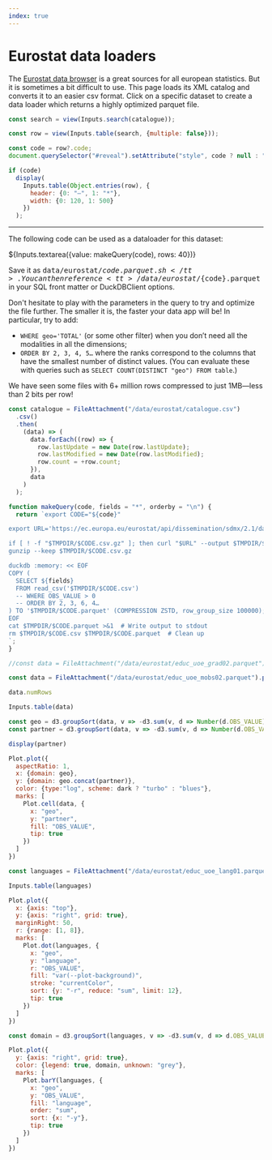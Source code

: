 ```yaml
---
index: true
---
```


# Eurostat data loaders

The [Eurostat data browser](https://ec.europa.eu/eurostat/databrowser/explore/all/all_themes) is a great sources for all european statistics. But it is sometimes a bit difficult to use. This page loads its XML catalog and converts it to an easier csv format. Click on a specific dataset to create a data loader which returns a highly optimized parquet file.

```js
const search = view(Inputs.search(catalogue));
```

```js
const row = view(Inputs.table(search, {multiple: false}));
```

```js
const code = row?.code;
document.querySelector("#reveal").setAttribute("style", code ? null : "display:none");

if (code)
  display(
    Inputs.table(Object.entries(row), {
      header: {0: "—", 1: "*"},
      width: {0: 120, 1: 500}
    })
  );
```

---

<div id="reveal">

The following code can be used as a dataloader for this dataset:

${Inputs.textarea({value: makeQuery(code), rows: 40})}

Save it as <tt>data/eurostat/${code}.parquet.sh</tt>. You can then reference <tt>/data/eurostat/${code}.parquet</tt> in your SQL front matter or DuckDBClient options.

<div class=tip>

Don't hesitate to play with the parameters in the query to try and optimize the file further. The smaller it is, the faster your data app will be! In particular, try to add:

- `WHERE geo='TOTAL'` (or some other filter) when you don’t need all the modalities in all the dimensions;
- `ORDER BY 2, 3, 4, 5…` where the ranks correspond to the columns that have the smallest number of distinct values. (You can evaluate these with queries such as `SELECT COUNT(DISTINCT "geo") FROM table`.)

We have seen some files with 6+ million rows compressed to just 1MB—less than 2 bits per row!

</div>

</div>

```js
const catalogue = FileAttachment("/data/eurostat/catalogue.csv")
  .csv()
  .then(
    (data) => (
      data.forEach((row) => {
        row.lastUpdate = new Date(row.lastUpdate);
        row.lastModified = new Date(row.lastModified);
        row.count = +row.count;
      }),
      data
    )
  );
```

```js
function makeQuery(code, fields = "*", orderby = "\n") {
  return `export CODE="${code}"

export URL='https://ec.europa.eu/eurostat/api/dissemination/sdmx/2.1/data/'$CODE'/?format=SDMX-CSV&compressed=true&i'

if [ ! -f "$TMPDIR/$CODE.csv.gz" ]; then curl "$URL" --output $TMPDIR/$CODE.csv.gz; fi
gunzip --keep $TMPDIR/$CODE.csv.gz

duckdb :memory: << EOF
COPY (
  SELECT ${fields}
  FROM read_csv('$TMPDIR/$CODE.csv')
  -- WHERE OBS_VALUE > 0
  -- ORDER BY 2, 3, 6, 4…
) TO '$TMPDIR/$CODE.parquet' (COMPRESSION ZSTD, row_group_size 100000);
EOF
cat $TMPDIR/$CODE.parquet >&1  # Write output to stdout
rm $TMPDIR/$CODE.csv $TMPDIR/$CODE.parquet  # Clean up
`;
}
```

```js
//const data = FileAttachment("/data/eurostat/educ_uoe_grad02.parquet").parquet();
```

```js
const data = FileAttachment("/data/eurostat/educ_uoe_mobs02.parquet").parquet();
```

```js
data.numRows
```

```js
Inputs.table(data)
```

```js
const geo = d3.groupSort(data, v => -d3.sum(v, d => Number(d.OBS_VALUE)), d => d.geo);
const partner = d3.groupSort(data, v => -d3.sum(v, d => Number(d.OBS_VALUE)), d => d.partner);

display(partner)
```

```js
Plot.plot({
  aspectRatio: 1,
  x: {domain: geo},
  y: {domain: geo.concat(partner)},
  color: {type:"log", scheme: dark ? "turbo" : "blues"},
  marks: [
    Plot.cell(data, {
      x: "geo",
      y: "partner",
      fill: "OBS_VALUE",
      tip: true
    })
  ]
})
```

```js
const languages = FileAttachment("/data/eurostat/educ_uoe_lang01.parquet").parquet();
```

```js
Inputs.table(languages)
```

```js
Plot.plot({
  x: {axis: "top"},
  y: {axis: "right", grid: true},
  marginRight: 50,
  r: {range: [1, 8]},
  marks: [
    Plot.dot(languages, {
      x: "geo",
      y: "language",
      r: "OBS_VALUE",
      fill: "var(--plot-background)",
      stroke: "currentColor",
      sort: {y: "-r", reduce: "sum", limit: 12},
      tip: true
    })
  ]
})
```

```js
const domain = d3.groupSort(languages, v => -d3.sum(v, d => d.OBS_VALUE), d => d.language).slice(0,9).concat("others");
```

```js
Plot.plot({
  y: {axis: "right", grid: true},
  color: {legend: true, domain, unknown: "grey"},
  marks: [
    Plot.barY(languages, {
      x: "geo",
      y: "OBS_VALUE",
      fill: "language",
      order: "sum",
      sort: {x: "-y"},
      tip: true
    })
  ]
})
```
